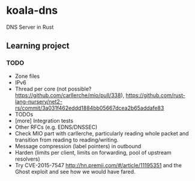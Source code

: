 # koala-dns
DNS Server in Rust

## Learning project

### TODO
- Zone files
- IPv6
- Thread per core (not possible? https://github.com/carllerche/mio/pull/338), https://github.com/rust-lang-nursery/net2-rs/commit/3a031f462eddd1884bb05667dcea2b65addafe83
- TODOs
- [more] Integration tests
- Other RFCs (e.g. EDNS/DNSSEC)
- Check MIO part with carllerche, particularly reading whole packet and
  transition from reading to reading/writing.
- Message compression (label pointers) in outbound
- Harden (limits per client, limits on forwarding, pool of upstream resolvers)
- Try CVE-2015-7547 http://hn.premii.com/#/article/11195351 and the Ghost exploit and see how we would have fared.
